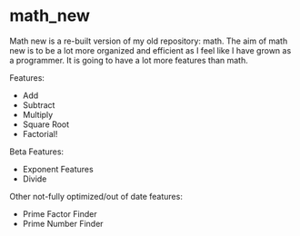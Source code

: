 # math_new
Math new is a re-built version of my old repository: math. The aim of math new is to be a lot more organized and efficient as I feel like I have grown as a programmer. It is going to have a lot more features than math. 

Features:
- Add
- Subtract
- Multiply
- Square Root
- Factorial!

Beta Features:
- Exponent Features
- Divide

Other not-fully optimized/out of date features:
- Prime Factor Finder
- Prime Number Finder
